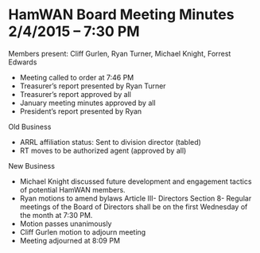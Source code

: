 # HamWAN Board Meeting Minutes 2/4/2015 – 7:30 PM

Members present: Cliff Gurlen, Ryan Turner, Michael Knight, Forrest Edwards

- Meeting called to order at 7:46 PM
- Treasurer’s report presented by Ryan Turner
- Treasurer’s report approved by all
- January meeting minutes approved by all
- President’s report presented by Ryan

Old Business
- ARRL affiliation status: Sent to division director (tabled)
- RT moves to be authorized agent (approved by all)

New Business
- Michael Knight discussed future development and engagement tactics of potential HamWAN members.
- Ryan motions to amend bylaws Article III- Directors Section 8- Regular meetings of the Board of Directors shall be on the first Wednesday of the month at 7:30 PM.
- Motion passes unanimously
- Cliff Gurlen motion to adjourn meeting
- Meeting adjourned at 8:09 PM
